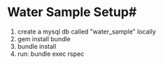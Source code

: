 # Water Sample Setup#

1. create a mysql db called "water_sample" locally
1. gem install bundle
2. bundle install
3. run: bundle exec rspec
